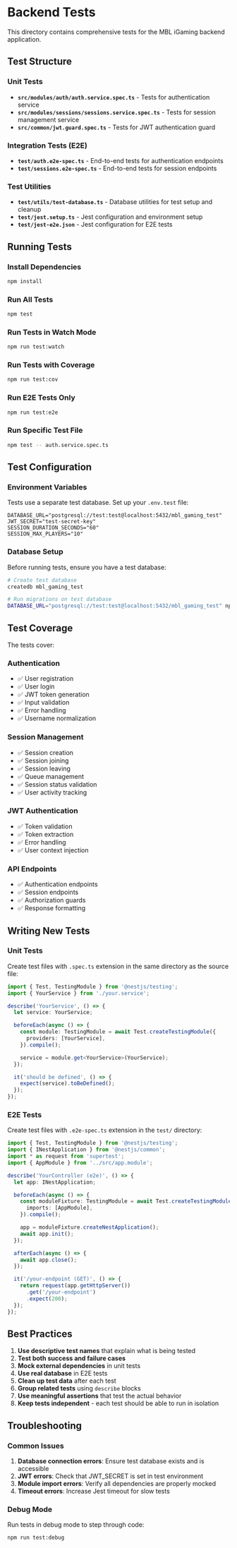 # Backend Tests

This directory contains comprehensive tests for the MBL iGaming backend application.

## Test Structure

### Unit Tests

- **`src/modules/auth/auth.service.spec.ts`** - Tests for authentication service
- **`src/modules/sessions/sessions.service.spec.ts`** - Tests for session management service
- **`src/common/jwt.guard.spec.ts`** - Tests for JWT authentication guard

### Integration Tests (E2E)

- **`test/auth.e2e-spec.ts`** - End-to-end tests for authentication endpoints
- **`test/sessions.e2e-spec.ts`** - End-to-end tests for session endpoints

### Test Utilities

- **`test/utils/test-database.ts`** - Database utilities for test setup and cleanup
- **`test/jest.setup.ts`** - Jest configuration and environment setup
- **`test/jest-e2e.json`** - Jest configuration for E2E tests

## Running Tests

### Install Dependencies

```bash
npm install
```

### Run All Tests

```bash
npm test
```

### Run Tests in Watch Mode

```bash
npm run test:watch
```

### Run Tests with Coverage

```bash
npm run test:cov
```

### Run E2E Tests Only

```bash
npm run test:e2e
```

### Run Specific Test File

```bash
npm test -- auth.service.spec.ts
```

## Test Configuration

### Environment Variables

Tests use a separate test database. Set up your `.env.test` file:

```env
DATABASE_URL="postgresql://test:test@localhost:5432/mbl_gaming_test"
JWT_SECRET="test-secret-key"
SESSION_DURATION_SECONDS="60"
SESSION_MAX_PLAYERS="10"
```

### Database Setup

Before running tests, ensure you have a test database:

```bash
# Create test database
createdb mbl_gaming_test

# Run migrations on test database
DATABASE_URL="postgresql://test:test@localhost:5432/mbl_gaming_test" npx prisma migrate deploy
```

## Test Coverage

The tests cover:

### Authentication

- ✅ User registration
- ✅ User login
- ✅ JWT token generation
- ✅ Input validation
- ✅ Error handling
- ✅ Username normalization

### Session Management

- ✅ Session creation
- ✅ Session joining
- ✅ Session leaving
- ✅ Queue management
- ✅ Session status validation
- ✅ User activity tracking

### JWT Authentication

- ✅ Token validation
- ✅ Token extraction
- ✅ Error handling
- ✅ User context injection

### API Endpoints

- ✅ Authentication endpoints
- ✅ Session endpoints
- ✅ Authorization guards
- ✅ Response formatting

## Writing New Tests

### Unit Tests

Create test files with `.spec.ts` extension in the same directory as the source file:

```typescript
import { Test, TestingModule } from '@nestjs/testing';
import { YourService } from './your.service';

describe('YourService', () => {
  let service: YourService;

  beforeEach(async () => {
    const module: TestingModule = await Test.createTestingModule({
      providers: [YourService],
    }).compile();

    service = module.get<YourService>(YourService);
  });

  it('should be defined', () => {
    expect(service).toBeDefined();
  });
});
```

### E2E Tests

Create test files with `.e2e-spec.ts` extension in the `test/` directory:

```typescript
import { Test, TestingModule } from '@nestjs/testing';
import { INestApplication } from '@nestjs/common';
import * as request from 'supertest';
import { AppModule } from '../src/app.module';

describe('YourController (e2e)', () => {
  let app: INestApplication;

  beforeEach(async () => {
    const moduleFixture: TestingModule = await Test.createTestingModule({
      imports: [AppModule],
    }).compile();

    app = moduleFixture.createNestApplication();
    await app.init();
  });

  afterEach(async () => {
    await app.close();
  });

  it('/your-endpoint (GET)', () => {
    return request(app.getHttpServer())
      .get('/your-endpoint')
      .expect(200);
  });
});
```

## Best Practices

1. **Use descriptive test names** that explain what is being tested
2. **Test both success and failure cases**
3. **Mock external dependencies** in unit tests
4. **Use real database** in E2E tests
5. **Clean up test data** after each test
6. **Group related tests** using `describe` blocks
7. **Use meaningful assertions** that test the actual behavior
8. **Keep tests independent** - each test should be able to run in isolation

## Troubleshooting

### Common Issues

1. **Database connection errors**: Ensure test database exists and is accessible
2. **JWT errors**: Check that JWT_SECRET is set in test environment
3. **Module import errors**: Verify all dependencies are properly mocked
4. **Timeout errors**: Increase Jest timeout for slow tests

### Debug Mode

Run tests in debug mode to step through code:

```bash
npm run test:debug
```
